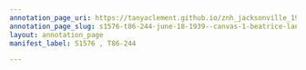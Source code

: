 ```yaml
---
annotation_page_uri: https://tanyaclement.github.io/znh_jacksonville_1939/annotations/s1576-t86-244-june-18-1939--canvas-1-beatrice-lange.json
annotation_page_slug: s1576-t86-244-june-18-1939--canvas-1-beatrice-lange
layout: annotation_page
manifest_label: S1576 , T86-244

---
```


